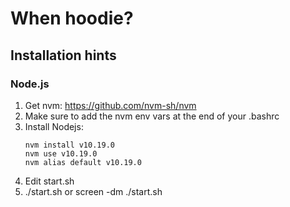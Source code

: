 # When hoodie?

## Installation hints

### Node.js

1. Get nvm: https://github.com/nvm-sh/nvm
2. Make sure to add the nvm env vars at the end of your .bashrc
3. Install Nodejs:
   ```
   nvm install v10.19.0
   nvm use v10.19.0
   nvm alias default v10.19.0
   ```
4. Edit start.sh
5. ./start.sh or screen -dm ./start.sh

